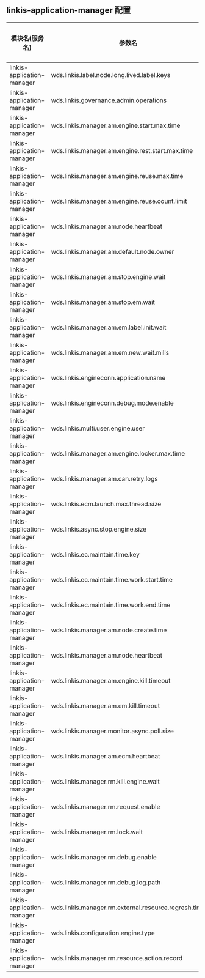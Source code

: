 ## linkis-application-manager 配置

| 模块名(服务名) | 参数名 | 默认值 | 描述 | 是否引用|
| -------- | -------- | ----- |----- |  -----   |
|linkis-application-manager|wds.linkis.label.node.long.lived.label.keys |tenant|lived.label.keys|
|linkis-application-manager|wds.linkis.governance.admin.operations|  |admin.operations|
|linkis-application-manager|wds.linkis.manager.am.engine.start.max.time|11m|start.max.time|
|linkis-application-manager|wds.linkis.manager.am.engine.rest.start.max.time| 40s|start.max.time|
|linkis-application-manager|wds.linkis.manager.am.engine.reuse.max.time|5m |engine.reuse.max.time|
|linkis-application-manager|wds.linkis.manager.am.engine.reuse.count.limit| 2|reuse.count.limit  |
|linkis-application-manager|wds.linkis.manager.am.node.heartbeat|5m| node.heartbeat|
|linkis-application-manager|wds.linkis.manager.am.default.node.owner| hadoop |node.owner|
|linkis-application-manager|wds.linkis.manager.am.stop.engine.wait| 5m| stop.engine.wait |
|linkis-application-manager|wds.linkis.manager.am.stop.em.wait| 5m|stop.em.wait|
|linkis-application-manager|wds.linkis.manager.am.em.label.init.wait|5m|label.init.wait|
|linkis-application-manager|wds.linkis.manager.am.em.new.wait.mills|1000 * 60L| wait.mills|
|linkis-application-manager|wds.linkis.engineconn.application.name | linkis-cg-engineplugin| engineconn.application.name |
|linkis-application-manager|wds.linkis.engineconn.debug.mode.enable|jdbc,es,presto,io_file,appconn,openlookeng,trino| debug.mode.enable|
|linkis-application-manager|wds.linkis.multi.user.engine.user|   |engine.user|
|linkis-application-manager|wds.linkis.manager.am.engine.locker.max.time|  1000 *60* 5|locker.max.time|
|linkis-application-manager|wds.linkis.manager.am.can.retry.logs|already in use;Cannot allocate memory|retry.logs|
|linkis-application-manager|wds.linkis.ecm.launch.max.thread.size| 200 |thread.size|
|linkis-application-manager|wds.linkis.async.stop.engine.size| 20|engine.size|
|linkis-application-manager|wds.linkis.ec.maintain.time.key|   |maintain.time.key|
|linkis-application-manager|wds.linkis.ec.maintain.time.work.start.time| 8|work.start.time|
|linkis-application-manager|wds.linkis.ec.maintain.time.work.end.time|19|maintain.time.work.end.time|
linkis-application-manager|wds.linkis.manager.am.node.create.time|12m| node.create.time|
|linkis-application-manager|wds.linkis.manager.am.node.heartbeat|  12m |node.heartbeat|
|linkis-application-manager|wds.linkis.manager.am.engine.kill.timeout| 2m |engine.kill.timeout|
|linkis-application-manager|wds.linkis.manager.am.em.kill.timeout| 2m|em.kill.timeout|
|linkis-application-manager|wds.linkis.manager.monitor.async.poll.size| 5 |async.poll.size|
|linkis-application-manager|wds.linkis.manager.am.ecm.heartbeat| 1m|am.ecm.heartbeat|
|linkis-application-manager|wds.linkis.manager.rm.kill.engine.wait|30s   |kill.engine.wait|
|linkis-application-manager|wds.linkis.manager.rm.request.enable| true|request.enable|
|linkis-application-manager|wds.linkis.manager.rm.lock.wait|5 *60* 1000|rm.lock.wait|
|linkis-application-manager|wds.linkis.manager.rm.debug.enable|  false |rm.debug.enable|
|linkis-application-manager|wds.linkis.manager.rm.debug.log.path| file:///tmp/linkis/rmLog" |rm.debug.log.path|
|linkis-application-manager|wds.linkis.manager.rm.external.resource.regresh.time| 30m|regresh.time|
|linkis-application-manager|wds.linkis.configuration.engine.type|   |engine.type|
|linkis-application-manager|wds.linkis.manager.rm.resource.action.record| true|resource.action.record|
